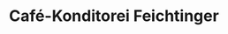 ---
title: "Café-Konditorei Feichtinger"
url: /weiz/cafe-konditorei-feichtinger/
shop: Konditorei
---